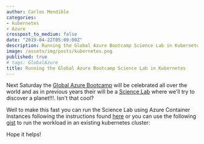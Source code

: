 ```yaml
---
author: Carlos Mendible
categories:
- kubernetes
- Azure
crosspost_to_medium: false
date: "2019-04-22T05:00:00Z"
description: Running the Global Azure Bootcamp Science Lab in Kubernetes
image: /assets/img/posts/kubernetes.png
published: true
# tags: GlobalAzure
title: Running the Global Azure Bootcamp Science Lab in Kubernetes
---
```


Next Saturday the [Global Azure Bootcamp](https://global.azurebootcamp.net) will be celebrated all over the world and as in previous years their will be a [Science Lab](https://global.azurebootcamp.net/global-azure-science-lab-2019/) where we'll try to discover a planet!!!. Isn't that cool?

Well to make this fast you can run the Science Lab using Azure Container Instances following the instructions found [here](https://github.com/intelequia/GAB2019ScienceLab) or you can use the following [gist](https://gist.github.com/cmendible/8ce226b5996c92a020fe1761ff7325aa) to run the workload in an existing kubernetes cluster:

<script src="https://gist.github.com/cmendible/8ce226b5996c92a020fe1761ff7325aa.js"></script>

Hope it helps!